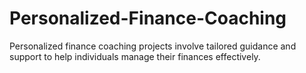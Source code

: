# Personalized-Finance-Coaching
 Personalized finance coaching projects involve tailored guidance and support to help individuals manage their finances effectively. 
